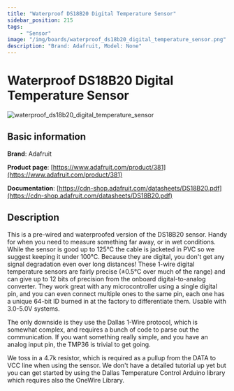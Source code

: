 ```yaml
---
title: "Waterproof DS18B20 Digital Temperature Sensor"
sidebar_position: 215
tags:
    - "Sensor"
image: "/img/boards/waterproof_ds18b20_digital_temperature_sensor.png"
description: "Brand: Adafruit, Model: None"
---
```

# Waterproof DS18B20 Digital Temperature Sensor

![waterproof_ds18b20_digital_temperature_sensor](/img/boards/waterproof_ds18b20_digital_temperature_sensor.png)

## Basic information

**Brand**: Adafruit

**Product page**: [https://www.adafruit.com/product/381](https://www.adafruit.com/product/381)

**Documentation**: [https://cdn-shop.adafruit.com/datasheets/DS18B20.pdf](https://cdn-shop.adafruit.com/datasheets/DS18B20.pdf)

## Description

This is a pre\-wired and waterproofed version of the DS18B20 sensor\. Handy for when you need to measure something far away, or in wet conditions\. While the sensor is good up to 125°C the cable is jacketed in PVC so we suggest keeping it under 100°C\. Because they are digital, you don't get any signal degradation even over long distances\! These 1\-wire digital temperature sensors are fairly precise \(±0\.5°C over much of the range\) and can give up to 12 bits of precision from the onboard digital\-to\-analog converter\. They work great with any microcontroller using a single digital pin, and you can even connect multiple ones to the same pin, each one has a unique 64\-bit ID burned in at the factory to differentiate them\. Usable with 3\.0\-5\.0V systems\.



The only downside is they use the Dallas 1\-Wire protocol, which is somewhat complex, and requires a bunch of code to parse out the communication\. If you want something really simple, and you have an analog input pin, the TMP36 is trivial to get going\.



We toss in a 4\.7k resistor, which is required as a pullup from the DATA to VCC line when using the sensor\. We don't have a detailed tutorial up yet but you can get started by using the Dallas Temperature Control Arduino library which requires also the OneWire Library\.

